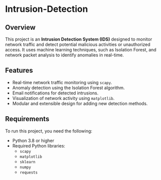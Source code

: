 # Intrusion-Detection

## Overview
This project is an **Intrusion Detection System (IDS)** designed to monitor network traffic and detect potential malicious activities or unauthorized access. It uses machine learning techniques, such as Isolation Forest, and network packet analysis to identify anomalies in real-time.

## Features
- Real-time network traffic monitoring using `scapy`.
- Anomaly detection using the Isolation Forest algorithm.
- Email notifications for detected intrusions.
- Visualization of network activity using `matplotlib`.
- Modular and extensible design for adding new detection methods.

## Requirements
To run this project, you need the following:
- Python 3.8 or higher
- Required Python libraries:
  - `scapy`
  - `matplotlib`
  - `sklearn`
  - `numpy`
  - `requests`
